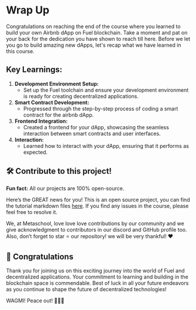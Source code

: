 # Wrap Up

Congratulations on reaching the end of the course where you learned to build your own Airbnb dApp on Fuel blockchain. Take a moment and pat on your back for the dedication you have shown to reach till here. Before we let you go to build amazing new dApps, let's recap what we have learned in this course.

## Key Learnings:

1. **Development Environment Setup:**
    - Set up the Fuel toolchain and ensure your development environment is ready for creating decentralized applications.
2. **Smart Contract Development:**
    - Progressed through the step-by-step process of coding a smart contract for the airbnb dApp.
3. **Frontend Integration:**
    - Created a frontend for your dApp, showcasing the seamless interaction between smart contracts and user interfaces.
4. **Interaction:**
    - Learned how to interact with your dApp, ensuring that it performs as expected.

## 🛠 Contribute to this project!

**Fun fact:** All our projects are 100% open-source.

Here’s the GREAT news for you! This is an open source project, you can find the tutorial markdown files [here](https://github.com/0xmetaschool/Learning-Projects). If you find any issues in the course, please feel free to resolve it.

We, at Metaschool, love love love contributions by our community and we give acknowledgment to contributors in our discord and GitHub profile too. Also, don’t forget to star ⭐️ our repository! we will be very thankful! ♥️

## 🎊 Congratulations

Thank you for joining us on this exciting journey into the world of Fuel and decentralized applications. Your commitment to learning and building in the blockchain space is commendable. Best of luck in all your future endeavors as you continue to shape the future of decentralized technologies!

WAGMI! Peace out! ✌🏻🔮